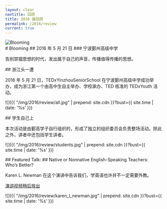 ```yaml
---
layout: clear
navtitle: 回顾
title: 2016 届回顾
permalink: /2016/review
current: true
---
```


<div class="wrapper">
  <div class="hero-left">
    <img src="{{ "/img/2016/artworks/blooming.svg" | prepend: site.cdn }}?bust={{ site.time | date: '%s' }}" alt="Blooming" class="hero-img img-blooming">
  </div>
  <div class="hero-right">
# Blooming
## 2016 年 5 月 21 日
### 宁波鄞州高级中学

告别禁锢思想的时代，发出属于自己的声音，传播值得传播的思想。

  </div>
</div>

<section class="wrapper content-block bg-blue">
## 浙江头一遭
  
2016 年 5 月 21 日，TEDxYinzhouSeniorSchool 在宁波鄞州高级中学成功举办，成为浙江第一个由高中生自主举办、学校承办、TED 核准的 TEDxYouth 活动。

![]({{ "/img/2016/review/all.jpg" | prepend: site.cdn }}?bust={{ site.time | date: '%s' }})
</section>

<section class="wrapper content-block bg-green">
## 学生自己上

本次活动是由鄞高学子自行组织的，形成了独立的组织委员会负责整场活动。除此之外，讲者中还包括学生讲者。

![]({{ "/img/2016/review/students.jpg" | prepend: site.cdn }}?bust={{ site.time | date: '%s' }})
</section>

<section class="wrapper content-block bg-indigo">
## Featured Talk:
## Native or Nonnative English-Speaking Teachers: Who’s Better?

Karen L. Newman 在这个演讲中告诉我们，学英语也许并不一定需要外教。

<a href="#" class="call2action">演讲视频稍后放出</a>

![]({{ "/img/2016/review/karen_l_newman.jpg" | prepend: site.cdn }}?bust={{ site.time | date: '%s' }})
</section>
